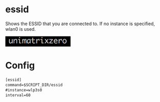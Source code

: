 # essid

Shows the ESSID that you are connected to.
If no instance is specified, wlan0 is used.

![](essid.png)

# Config

```
[essid]
command=$SCRIPT_DIR/essid
#instance=wlp3s0
interval=60
```
